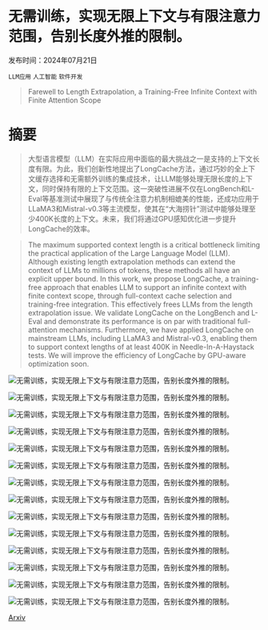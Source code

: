 # 无需训练，实现无限上下文与有限注意力范围，告别长度外推的限制。

发布时间：2024年07月21日

`LLM应用` `人工智能` `软件开发`

> Farewell to Length Extrapolation, a Training-Free Infinite Context with Finite Attention Scope

# 摘要

> 大型语言模型（LLM）在实际应用中面临的最大挑战之一是支持的上下文长度有限。为此，我们创新性地提出了LongCache方法，通过巧妙的全上下文缓存选择和无需额外训练的集成技术，让LLM能够处理无限长度的上下文，同时保持有限的上下文范围。这一突破性进展不仅在LongBench和L-Eval等基准测试中展现了与传统全注意力机制相媲美的性能，还成功应用于LLaMA3和Mistral-v0.3等主流模型，使其在“大海捞针”测试中能够处理至少400K长度的上下文。未来，我们将通过GPU感知优化进一步提升LongCache的效率。

> The maximum supported context length is a critical bottleneck limiting the practical application of the Large Language Model (LLM). Although existing length extrapolation methods can extend the context of LLMs to millions of tokens, these methods all have an explicit upper bound. In this work, we propose LongCache, a training-free approach that enables LLM to support an infinite context with finite context scope, through full-context cache selection and training-free integration. This effectively frees LLMs from the length extrapolation issue. We validate LongCache on the LongBench and L-Eval and demonstrate its performance is on par with traditional full-attention mechanisms. Furthermore, we have applied LongCache on mainstream LLMs, including LLaMA3 and Mistral-v0.3, enabling them to support context lengths of at least 400K in Needle-In-A-Haystack tests. We will improve the efficiency of LongCache by GPU-aware optimization soon.

![无需训练，实现无限上下文与有限注意力范围，告别长度外推的限制。](../../../paper_images/2407.15176/x1.png)

![无需训练，实现无限上下文与有限注意力范围，告别长度外推的限制。](../../../paper_images/2407.15176/x2.png)

![无需训练，实现无限上下文与有限注意力范围，告别长度外推的限制。](../../../paper_images/2407.15176/x3.png)

![无需训练，实现无限上下文与有限注意力范围，告别长度外推的限制。](../../../paper_images/2407.15176/x4.png)

![无需训练，实现无限上下文与有限注意力范围，告别长度外推的限制。](../../../paper_images/2407.15176/x5.png)

![无需训练，实现无限上下文与有限注意力范围，告别长度外推的限制。](../../../paper_images/2407.15176/x6.png)

![无需训练，实现无限上下文与有限注意力范围，告别长度外推的限制。](../../../paper_images/2407.15176/x7.png)

![无需训练，实现无限上下文与有限注意力范围，告别长度外推的限制。](../../../paper_images/2407.15176/x8.png)

![无需训练，实现无限上下文与有限注意力范围，告别长度外推的限制。](../../../paper_images/2407.15176/x9.png)

![无需训练，实现无限上下文与有限注意力范围，告别长度外推的限制。](../../../paper_images/2407.15176/x10.png)

![无需训练，实现无限上下文与有限注意力范围，告别长度外推的限制。](../../../paper_images/2407.15176/x11.png)

![无需训练，实现无限上下文与有限注意力范围，告别长度外推的限制。](../../../paper_images/2407.15176/x12.png)

![无需训练，实现无限上下文与有限注意力范围，告别长度外推的限制。](../../../paper_images/2407.15176/x13.png)

![无需训练，实现无限上下文与有限注意力范围，告别长度外推的限制。](../../../paper_images/2407.15176/x14.png)

[Arxiv](https://arxiv.org/abs/2407.15176)